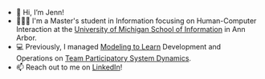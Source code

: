 - 👋 Hi, I’m Jenn!
- 👩🏻‍🎓 I'm a Master's student in Information focusing on Human-Computer Interaction at the [University of Michigan School of Information](https://www.si.umich.edu/) in Ann Arbor.
- 💻 Previously, I managed [Modeling to Learn](https://mtl.how) Development and Operations on [Team Participatory System Dynamics](https://mtl.how/team).
- 📫 Reach out to me on [LinkedIn](https://www.linkedin.com/in/jnniferli/)!

<!---
lijenn/lijenn is a ✨ special ✨ repository because its `README.md` (this file) appears on your GitHub profile.
You can click the Preview link to take a look at your changes.
--->
